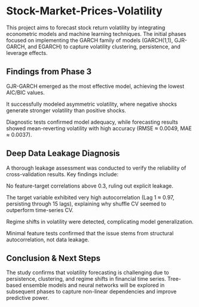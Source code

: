 # Stock-Market-Prices-Volatility
This project aims to forecast stock return volatility by integrating econometric models and machine learning techniques. The initial phases focused on implementing the GARCH family of models (GARCH(1,1), GJR-GARCH, and EGARCH) to capture volatility clustering, persistence, and leverage effects.

## Findings from Phase 3

GJR-GARCH emerged as the most effective model, achieving the lowest AIC/BIC values.

It successfully modeled asymmetric volatility, where negative shocks generate stronger volatility than positive shocks.

Diagnostic tests confirmed model adequacy, while forecasting results showed mean-reverting volatility with high accuracy (RMSE ≈ 0.0049, MAE ≈ 0.0037).

## Deep Data Leakage Diagnosis

A thorough leakage assessment was conducted to verify the reliability of cross-validation results. Key findings include:

No feature-target correlations above 0.3, ruling out explicit leakage.

The target variable exhibited very high autocorrelation (Lag 1 ≈ 0.97, persisting through 15 lags), explaining why shuffle CV seemed to outperform time-series CV.

Regime shifts in volatility were detected, complicating model generalization.

Minimal feature tests confirmed that the issue stems from structural autocorrelation, not data leakage.

## Conclusion & Next Steps

The study confirms that volatility forecasting is challenging due to persistence, clustering, and regime shifts in financial time series. Tree-based ensemble models and neural networks will be explored in subsequent phases to capture non-linear dependencies and improve predictive power.
